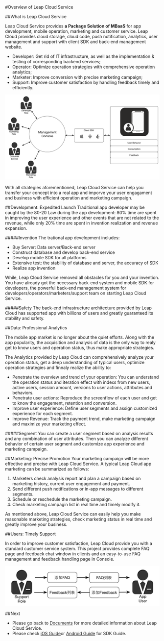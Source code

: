 #Overview of Leap Cloud Service

##What is Leap Cloud Service

Leap Cloud Service provides **a Package Solution of MBaaS** for app development, mobile operation, marketing and customer service. Leap Cloud provides cloud storage, cloud code, push notification, analytics, user management and support with client SDK and back-end management website.

* Developer: Get rid of IT infrastructure, as well as the implementation & testing of corresponding backend services;
* Operator: Optimize operation strategies with comprehensive operation analytics;
* Marketer: Improve conversion with precise marketing campaign;
* Support: Improve customer satisfaction by handling feedback timely and efficiently.


![imgOVBusinessFlow](../../../images/imgOVBusinessFlow.png)

With all strategies aforementioned, Leap Cloud Service can help you transfer your concept into a real app and imporve your user engagament and business with efficient operation and marketing campaign. 

##Development: Expedited Launch
Traditional app developer may be caught by the 80-20 Law during the app development: 80% time are spent in improving the user experience and other events that are not related to the revenue, while only 20% time are spent in invention realization and revenue expansion.

#####Invention
The trational app development includes:

* Buy Server: Data server/Back-end server
* Construct database and develop back-end service
* Develop mobile SDK for all platforms
* Extensive test: the stability of database and server, the accuracy of SDK
* Realize app invention

While, Leap Cloud Service removed all obstacles for you and your invention. You have already got the necessary back-end system and mobile SDK for developers, the powerful back-end management system for developers/operators/marketers/support team on starting Leap Cloud Service.

#####Safety
The back-end infrastructure architecture provided by Leap Cloud has supported app with billions of users and greatly guaranteed its stability and safety.


##Data: Professional Analytics

The mobile app market is no longer about the quiet efforts. Along with the app popularity, the acquisition and analysis of data is the only way to realy get to know users and operation status, thus make appropriate  strategies.

The Analytics provided by Leap Cloud can comprehensively analyze your operation status, get a deep understanding of typical users, optimize operation strategies and finnaly realize the ability to:

*	Penetrate the overview and trend of your operation: You can understand the operation status and iteration effect with indexs from new users, active users, session amount, versions to user actions, attributes and behaviors.
*	Penetrate user actions: Reproduce the screenflow of each user and get to know the engagement, retention and conversion.
*	Improve user experience: Define user segments and assign customized experience for each segment.
*	Improve Revenue: Track the payment trend, make marketing campaign and maximize your marketing effect.

#####Segment
You can create a user segment based on analysis results and any combination of user attributes. Then you can analyze different behavior of certain user segment and customize app experience and marketing campaign.

##Marketing: Precise Promotion
Your marketing campaign will be more effective and precise with Leap Cloud Service. A typical Leap Cloud app marketing can be summarized as follows:

1. Marketers check analysis report and plan a campaign based on marketing history, current user engagement and payment.
2. Send different push notifications or in-app messages to different segments.
3. Schedule or reschedule the marketing campaign.
4. Check marketing campagin list in real time and timely modify it.


As mentioned above, Leap Cloud Service can easily help you make reasonable marketing strategies, check marketing status in real time and greatly improve your business.

##Users: Timely Support

In order to improve customer satisfaction, Leap Cloud provide you with a standard customer service system. This project provides complete FAQ page and feedback chat window in clients and an easy-to-use FAQ management and feedback handling page in Console. 

![imgOVSupport](../../../images/imgOVSupport.png) 

##Next
* Please go back to [Documents](LC_DOCS_GUIDE_LINK_PLACEHOLDER_DOCHOME) for more detailed information about Leap Cloud Service.
* Please check [iOS Guide](LC_DOCS_GUIDE_LINK_PLACEHOLDER_IOS)or [Android Guide](LC_DOCS_GUIDE_LINK_PLACEHOLDER_ANDROID) for SDK Guide.


